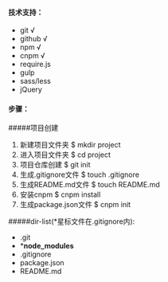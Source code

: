 #### 技术支持：
- git √
- github √
- npm √
- cnpm √
- require.js
- gulp
- sass/less
- jQuery
#### 步骤：
#####项目创建

1. 新建项目文件夹 $ mkdir project
1. 进入项目文件夹 $ cd project
1. 项目仓库创建 $ git init
1. 生成.gitignore文件 $ touch .gitignore
1. 生成README.md文件 $ touch README.md
1. 安装cnpm $ cnpm install
1. 生成package.json文件 $ cnpm init

#####dir-list(*星标文件在.gitignore内):
- .git
- ***node_modules**
- .gitignore
- package.json
- README.md

